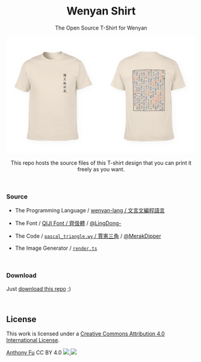 <h1 align='center'>Wenyan Shirt</h1>

<p align='center'>The Open Source T-Shirt for Wenyan</p>

![](./demo.png)

<p align='center'>This repo hosts the source files of this T-shirt design that you can print it freely as you want.</p>

<br>

### Source

- The Programming Language / [wenyan-lang / 文言文編程語言](https://github.com/wenyan-lang/wenyan)

- The Font / [QIJI Font / 齊伋體](https://github.com/LingDong-/qiji-font) / [@LingDong-](https://github.com/LingDong-)

- The Code / [`pascal_triangle.wy` / 賈憲三角](https://github.com/wenyan-lang/wenyan/blob/master/examples/pascal_triangle.wy) / [@MerakDipper](https://github.com/MerakDipper)

- The Image Generator / [`render.ts`](https://github.com/wenyan-lang/wenyan/blob/master/src/render.ts)

<br>

### Download

Just <a href="https://github.com/antfu/wenyan-tshirt/archive/master.zip">download this repo</a> ;)

<br>

## License

This work is licensed under a [Creative Commons Attribution 4.0 International License](https://creativecommons.org/licenses/by/4.0/).

[<span rel="cc:attributionName">Anthony Fu</span>](https://github.com/antfu) CC BY 4.0 <a href="https://creativecommons.org/licenses/by/4.0"><img height='20' src="https://chooser-beta.creativecommons.org/img/cc.7a093a7d.svg"/> <img height='20' src="https://chooser-beta.creativecommons.org/img/by.f6aa22c4.svg"/></a>
